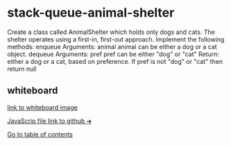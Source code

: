 # stack-queue-animal-shelter
Create a class called AnimalShelter which holds only dogs and cats. The shelter operates using a first-in, first-out approach.
Implement the following methods:
enqueue
Arguments: animal
animal can be either a dog or a cat object.
dequeue
Arguments: pref
pref can be either "dog" or "cat"
Return: either a dog or a cat, based on preference.
If pref is not "dog" or "cat" then return null

## whiteboard

[link to whiteboard image](https://i.imgur.com/n2i2N4e.png)


[JavaScrip file link to github ➜](https://github.com/Suhaib-Ersan/401-data-structures-and-algorithms/blob/main/class-12-stack-queue-animal-shelter/stack-queue-animal-shelter.js)

[Go to table of contents](https://suhaib-ersan.github.io/401-data-structures-and-algorithms)